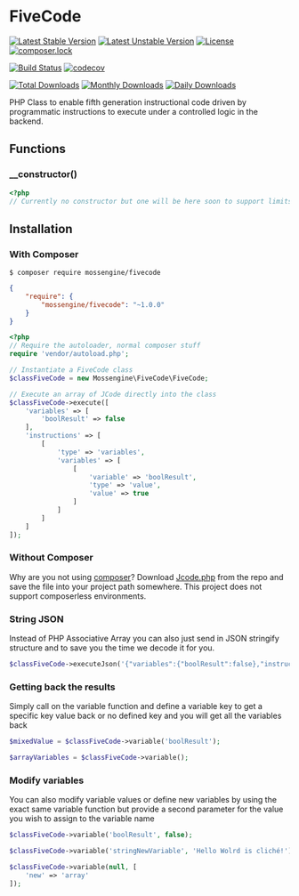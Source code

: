 # FiveCode

[![Latest Stable Version](https://poser.pugx.org/mossengine/fivecode/v/stable)](https://packagist.org/packages/mossengine/fivecode)
[![Latest Unstable Version](https://poser.pugx.org/mossengine/fivecode/v/unstable)](https://packagist.org/packages/mossengine/fivecode)
[![License](https://poser.pugx.org/mossengine/fivecode/license)](https://packagist.org/packages/mossengine/fivecode)
[![composer.lock](https://poser.pugx.org/mossengine/fivecode/composerlock)](https://packagist.org/packages/mossengine/fivecode)

[![Build Status](https://travis-ci.org/Mossengine/FiveCode.svg?branch=master)](https://travis-ci.org/Mossengine/FiveCode)
[![codecov](https://codecov.io/gh/Mossengine/FiveCode/branch/master/graph/badge.svg)](https://codecov.io/gh/Mossengine/FiveCode)

[![Total Downloads](https://poser.pugx.org/mossengine/fivecode/downloads)](https://packagist.org/packages/mossengine/fivecode)
[![Monthly Downloads](https://poser.pugx.org/mossengine/fivecode/d/monthly)](https://packagist.org/packages/mossengine/fivecode)
[![Daily Downloads](https://poser.pugx.org/mossengine/fivecode/d/daily)](https://packagist.org/packages/mossengine/fivecode)

PHP Class to enable fifth generation instructional code driven by programmatic instructions to execute under a controlled logic in the backend. 


## Functions
### __constructor()
```php
<?php
// Currently no constructor but one will be here soon to support limits and settings.
```

## Installation

### With Composer

```
$ composer require mossengine/fivecode
```

```json
{
    "require": {
        "mossengine/fivecode": "~1.0.0"
    }
}
```

```php
<?php
// Require the autoloader, normal composer stuff
require 'vendor/autoload.php';

// Instantiate a FiveCode class
$classFiveCode = new Mossengine\FiveCode\FiveCode;

// Execute an array of JCode directly into the class
$classFiveCode->execute([
    'variables' => [
        'boolResult' => false
    ],
    'instructions' => [
        [
            'type' => 'variables',
            'variables' => [
                [
                    'variable' => 'boolResult',
                    'type' => 'value',
                    'value' => true
                ]
            ]
        ]
    ]
]);
```


### Without Composer

Why are you not using [composer](http://getcomposer.org/)? Download [Jcode.php](https://github.com/Mossengine/FiveCode/blob/master/src/FiveCode.php) from the repo and save the file into your project path somewhere. This project does not support composerless environments.


### String JSON

Instead of PHP Associative Array you can also just send in JSON stringify structure and to save you the time we decode it for you.

```php
$classFiveCode->executeJson('{"variables":{"boolResult":false},"instructions":[{"type":"variables","variables":[{"variable":"boolResult","type":"value","value":true}]}]}');
```


### Getting back the results

Simply call on the variable function and define a variable key to get a specific key value back or no defined key and you will get all the variables back

```php
$mixedValue = $classFiveCode->variable('boolResult');

$arrayVariables = $classFiveCode->variable();
```


### Modify variables

You can also modify variable values or define new variables by using the exact same variable function but provide a second parameter for the value you wish to assign to the variable name

```php
$classFiveCode->variable('boolResult', false);

$classFiveCode->variable('stringNewVariable', 'Hello Wolrd is cliché!');

$classFiveCode->variable(null, [
    'new' => 'array'
]);
```